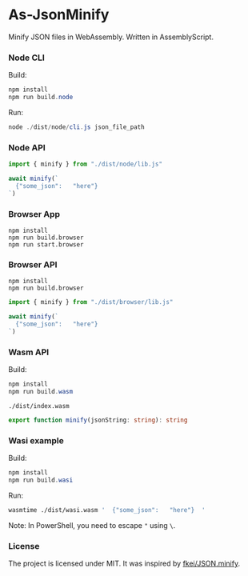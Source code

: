 # As-JsonMinify

Minify JSON files in WebAssembly. Written in AssemblyScript.

### Node CLI

Build:

```ps1
npm install
npm run build.node
```

Run:

```ps1
node ./dist/node/cli.js json_file_path
```

### Node API

```ts
import { minify } from "./dist/node/lib.js"

await minify(`
  {"some_json":   "here"}
`)
```

### Browser App

```
npm install
npm run build.browser
npm run start.browser
```

### Browser API

```
npm install
npm run build.browser
```

```ts
import { minify } from "./dist/browser/lib.js"

await minify(`
  {"some_json":   "here"}
`)
```

### Wasm API

Build:

```ps1
npm install
npm run build.wasm
```

`./dist/index.wasm`

```ts
export function minify(jsonString: string): string
```

### Wasi example

Build:

```ps1
npm install
npm run build.wasi
```

Run:

```bash
wasmtime ./dist/wasi.wasm '  {"some_json":   "here"}  '
```

Note: In PowerShell, you need to escape `"` using `\`.

### License

The project is licensed under MIT. It was inspired by [fkei/JSON.minify](https://github.com/fkei/JSON.minify).
